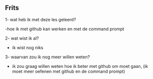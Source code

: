 

## Frits

1- wat heb ik met deze les geleerd? 

-hoe ik met github kan werken en met de command prompt



2- wat wist ik al?
- ik wist nog niks



3- waarvan zou ik nog meer willen weten?
- ik zou graag willen weten hoe ik beter met github om moet gaan, (ik moet meer oefenen met github en de command prompt)

